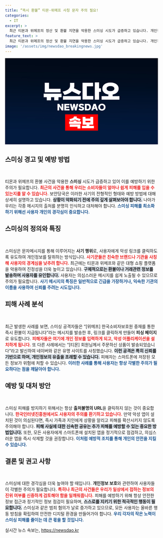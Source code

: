 ```yaml
---
title: “즉시 환불” 티몬·위메프 사칭 문자 주의 필요!
categories:
  - IT
excerpt: >
  최근 티몬과 위메프의 정산 및 환불 지연을 악용한 스미싱 시도가 급증하고 있습니다. 개인정보와 금융정보 유출의 위험이 높아지며, 출처 불명의 문자는 즉시 삭제해야 합니다. 소중한 정보를 지키려면 주의가 필요합니다!
feature_text: >
  최근 티몬과 위메프의 정산 및 환불 지연을 악용한 스미싱 시도가 급증하고 있습니다. 개인정보와 금융정보 유출의 위험이 높아지며, 출처 불명의 문자는 즉시 삭제해야 합니다. 소중한 정보를 지키려면 주의가 필요합니다!
image: '/assets/img/newsdao_breakingnews.jpg'
---
```


<p><img src="/assets/img/newsdao_breakingnews.jpg" alt="bookingtag 속보" /></p>

<h2 data-ke-size="size26">스미싱 경고 및 예방 방법</h2>

<p data-ke-size="size16">&nbsp;</p>

<p>티몬과 위메프의 환불 사건을 악용한 <b>스미싱</b> 시도가 급증하고 있어 이를 예방하기 위한 주의가 필요합니다. <b><span style="color: #ee2323;">최근의 사건을 통해 우리는 소비자들이 얼마나 쉽게 피해를 입을 수 있는지를 알 수 있습니다.</span></b> 보안당국은 이러한 사기의 전형적인 형태와 예방 방법에 대해 상세히 설명하고 있습니다. <b><span style="background-color: #21538527;">상황이 악화되기 전에 주의 깊게 살펴보아야 합니다.</span></b> 나아가 우리는 각종 메시지의 출처를 분명히 인식하고 대처해야 합니다. <b><span style="color: #1a5490;">스미싱 피해를 최소화하기 위해선 사용자 개인의 경각심이 중요합니다.</span></b></p>

<h2 data-ke-size="size26">스미싱의 정의와 특징</h2>

<p data-ke-size="size16">&nbsp;</p>

<p>스미싱은 문자메시지를 통해 이루어지는 <b>사기 행위</b>로, 사용자에게 악성 링크를 클릭하도록 유도하여 개인정보를 탈취하는 방식입니다. <b><span style="color: #ee2323;">사기꾼들은 친숙한 브랜드나 기관을 사칭해 사용자의 경계심을 낮추려 합니다.</span></b> 최근에는 티몬과 위메프와 같은 대형 쇼핑 플랫폼을 악용하여 진정성을 더욱 높이고 있습니다. <b><span style="background-color: #21538527;">구체적으로는 환불이나 거래관련 정보를 발송하며 사용자를 유인합니다.</span></b> 사용자는 의심스러운 메시지를 쉽게 노출될 수 있으므로 주의가 필요합니다. <b><span style="color: #1a5490;">사기 메시지의 특징은 일반적으로 긴급을 가장하거나, 익숙한 기관의 이름을 사용하여 신뢰를 주려는 시도입니다.</span></b></p>

<h2 data-ke-size="size26">피해 사례 분석</h2>

<p data-ke-size="size16">&nbsp;</p>

<p>최근 발생한 사례를 보면, 스미싱 공격자들은 “[위메프] 한국소비자보호원 중재를 통한 즉시 환불이 지급됩니다”라는 메시지를 발송한 후, 링크를 클릭하게 만들어 <b>피싱 페이지</b>로 유도합니다. <b><span style="color: #ee2323;">피해자들은 여기에 개인 정보를 입력하게 되고, 악성 어플리케이션을 설치하게 됩니다.</span></b> 또 다른 사례에서는 “[티몬] 회원님께서 주문하신 상품이 발송되었습니다”라고 발신하여 네이버와 같은 유명 사이트를 사칭했습니다. <b><span style="background-color: #21538527;">이런 공격은 특히 신뢰를 기반으로 하며, 개인정보의 유출을 초래할 수 있습니다.</span></b> 피해자는 스마트폰에 저장된 모든 정보가 위험에 처할 수 있습니다. <b><span style="color: #1a5490;">이러한 사례를 통해 사용자는 항상 각별한 주의가 필요하다는 점을 깨달아야 합니다.</span></b></p>

<h2 data-ke-size="size26">예방 및 대처 방안</h2>

<p data-ke-size="size16">&nbsp;</p>

<p>스미싱 피해를 방지하기 위해서는 항상 <b>출처불명의 URL</b>을 클릭하지 않는 것이 중요합니다. <b><span style="color: #ee2323;">한국인터넷진흥원에서도 사용자의 주의를 환기하고 있습니다.</span></b> 만약 악성 앱이 설치된 것이 의심된다면, 즉시 가족과 지인에게 상황을 알리고 피해를 확산시키지 않도록 주의해야 합니다. <b><span style="background-color: #21538527;">피해 사실에 대한 신속한 공유는 추가 피해를 예방할 수 있는 중요한 방법입니다.</span></b> 또한, 모든 사용자에게 스마트폰에 설치된 앱을 정기적으로 점검하고, 의심스러운 앱을 즉시 삭제할 것을 권장합니다. <b><span style="color: #1a5490;">이처럼 예방적 조치를 통해 개인의 안전을 지킬 수 있습니다.</span></b></p>

<h2 data-ke-size="size26">결론 및 권고 사항</h2>

<p data-ke-size="size16">&nbsp;</p>

<p>스미싱에 대한 경각심을 더욱 높여야 할 때입니다. <b>개인정보 보호</b>와 관련하여 사용자들이 각별한 주의가 필요합니다. <b><span style="color: #ee2323;">특히나 최근의 사건들은 우리가 일상에서 접하는 정보의 진위 여부를 신중하게 검토해야 함을 일깨워줍니다.</span></b> 피해를 예방하기 위해 항상 안전한 정보 접근과 정기적인 정보 점검이 필요하며, <b><span style="background-color: #21538527;">스스로를 지키기 위한 적극적인 행동이 필요합니다.</span></b> 스미싱과 같은 범죄 혐의가 날로 증가하고 있으므로, 모든 사용자는 올바른 행동 방침을 확립하여 안전한 디지털 환경을 만들어가야 합니다. <b><span style="color: #1a5490;">우리 각자의 작은 노력이 스미싱 피해를 줄이는 데 큰 몫을 할 것입니다.</span></b></p>

<p data-ke-size="size16"></p>
실시간 뉴스 속보는, <a href="https://newsdao.kr" rel="dofollow">https://newsdao.kr</a>


